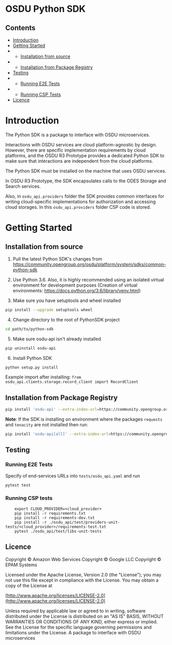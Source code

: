 # OSDU Python SDK


## Contents

* [Introduction](#introduction)
* [Getting Started](#getting-started)
* * [Installation from source](#installation-from-source)
* * [Installation from Package Registry](#installation-from-package-registry)
* [Testing](#testing)
* * [Running E2E Tests](#running-e2e-tests)
* * [Running CSP Tests](#running-csp-tests)
* [Licence](#licence)


# Introduction
The Python SDK is a package to interface with OSDU microservices.

Interactions with OSDU services are cloud platform-agnostic by design. However, there are specific implementation requirements by cloud
platforms, and the OSDU R3 Prototype provides a dedicated Python SDK to make sure that interactions are independent from the
cloud platforms.

The Python SDK must be installed on the machine that uses OSDU services.

In OSDU R3 Prototype, the SDK encapsulates calls to the ODES Storage and Search services.


Also, in `osdu_api.providers` folder the SDK provides common interfaces for writing cloud-specific implementations for authorization and accessing
cloud storages. In this `osdu_api.providers` folder CSP code is stored.

# Getting Started

## Installation from source


1. Pull the latest Python SDK's changes from https://community.opengroup.org/osdu/platform/system/sdks/common-python-sdk

2. Use Python 3.6. Also, it is highly recommended using an isolated virtual environment for development purposes
  (Creation of virtual environments: https://docs.python.org/3.6/library/venv.html)

3.  Make sure you have setuptools and wheel installed
```sh
pip install --upgrade setuptools wheel
```

4.  Change directory to the root of PythonSDK project

```sh
cd path/to/python-sdk
```

5. Make sure osdu-api isn't already installed
```sh
pip uninstall osdu-api
````

6. Install Python SDK

```sh
python setup.py install
```

Example import after installing:
`from osdu_api.clients.storage.record_client import RecordClient`


## Installation from Package Registry

```sh
pip install 'osdu-api' --extra-index-url=https://community.opengroup.org/api/v4/projects/148/packages/pypi/simple
```

**Note**: If the SDK is installing on environment where the packages `requests` and `tenacity` are not installed then run:
```sh
pip install 'osdu-api[all]' --extra-index-url=https://community.opengroup.org/api/v4/projects/148/packages/pypi/simple
```


## Testing
### Running E2E Tests
Specify of end-services URLs into `tests/osdu_api.yaml` and run

```sh
pytest test
```

### Running CSP tests

```shell
    export CLOUD_PROVIDER=<cloud_provider>
    pip install -r requirements.txt
    pip install -r requirements-dev.txt
    pip install -r ./osdu_api/test/providers-unit-tests/<cloud_provider>/requirements-test.txt
    pytest ./osdu_api/test/libs-unit-tests
```

## Licence
Copyright © Amazon Web Services
Copyright © Google LLC
Copyright © EPAM Systems

Licensed under the Apache License, Version 2.0 (the "License");
you may not use this file except in compliance with the License.
You may obtain a copy of the License at

[http://www.apache.org/licenses/LICENSE-2.0](http://www.apache.org/licenses/LICENSE-2.0)

Unless required by applicable law or agreed to in writing, software
distributed under the License is distributed on an "AS IS" BASIS,
WITHOUT WARRANTIES OR CONDITIONS OF ANY KIND, either express or implied.
See the License for the specific language governing permissions and
limitations under the License.
A package to interface with OSDU microservices

